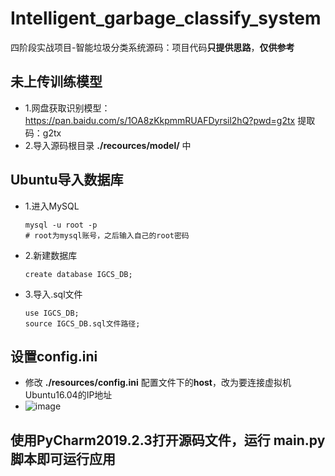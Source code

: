 # Intelligent_garbage_classify_system
四阶段实战项目-智能垃圾分类系统源码：项目代码**只提供思路**，**仅供参考**

## 未上传训练模型
- 1.网盘获取识别模型：https://pan.baidu.com/s/1OA8zKkpmmRUAFDyrsil2hQ?pwd=g2tx  提取码：g2tx
- 2.导入源码根目录 **./recources/model/** 中

## Ubuntu导入数据库 
- 1.进入MySQL
  ```
  mysql -u root -p
  # root为mysql账号，之后输入自己的root密码
  ```
- 2.新建数据库
  ```
  create database IGCS_DB;
  ```
- 3.导入.sql文件
  ```
  use IGCS_DB;
  source IGCS_DB.sql文件路径;
  ```

## 设置config.ini
- 修改 **./resources/config.ini** 配置文件下的**host**，改为要连接虚拟机Ubuntu16.04的IP地址
- ![image](https://github.com/NightBonsai/Intelligent_garbage_classify_system/assets/107353989/89af9018-cbf4-43e0-ae6c-fa27c407808d)

## 使用PyCharm2019.2.3打开源码文件，运行 **main.py**脚本即可运行应用
